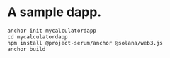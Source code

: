 # A sample dapp.

```
anchor init mycalculatordapp
cd mycalculatordapp
npm install @project-serum/anchor @solana/web3.js
anchor build
```
